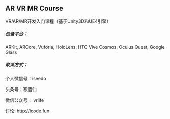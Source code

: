 ## AR VR MR Course

VR/AR/MR开发入门课程（基于Unity3D和UE4引擎）

##### 设备平台：
ARKit, ARCore, Vuforia, HoloLens, HTC Vive Cosmos, Oculus Quest, Google Glass

##### 联系方式：

个人微信号：iseedo

头条号：寒酒仙

微信公众号： vrlife


讨论: http://icode.fun

